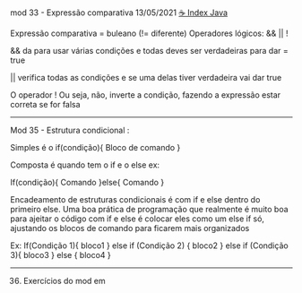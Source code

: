 mod 33 - Expressão comparativa                                           13/05/2021
[☕ Index Java](../☕%20Index%20Java.md)

Expressão comparativa = buleano  (!= diferente)
Operadores lógicos:  && || !

&& da para usar várias condições e todas deves ser verdadeiras
para dar = true 

|| verifica todas as condições e se uma delas tiver verdadeira 
vai dar true

O operador ! Ou seja, não, inverte a condição, fazendo a 
expressão estar correta se for falsa

-------------------------------------------------------------------------------------------
Mod 35 - Estrutura condicional :

Simples é o if(condição){
Bloco de comando 
}

Composta é quando tem o if e o else
ex:

If(condição){
   Comando
}else{
   Comando
}

Encadeamento de estruturas condicionais é com if e else dentro 
do primeiro else. Uma boa prática de programação que realmente
 é muito boa para ajeitar o código com if e else é colocar eles 
como um else if só, ajustando os blocos de comando para ficarem 
mais organizados

Ex: 
If(Condição 1){
  bloco1
}
else if (Condição 2) {
  bloco2
}
else if (Condição 3){
  bloco3
} else {
  bloco4
    }

-------------------------------------------------------------------------------------------
36. Exercícios do mod em 

